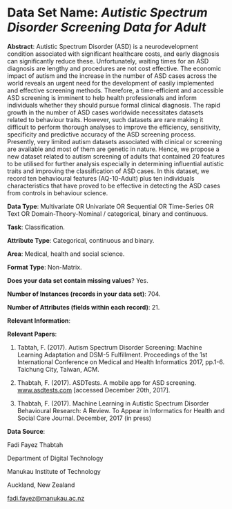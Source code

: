 # Data Set Name: *Autistic Spectrum Disorder Screening Data for Adult*  

**Abstract**: Autistic Spectrum Disorder (ASD) is a neurodevelopment  condition associated with significant healthcare costs, and early diagnosis can significantly reduce these. Unfortunately, waiting times for an ASD diagnosis are lengthy and procedures are not cost effective. The economic impact of autism and the increase in the number of ASD cases across the world reveals an urgent need for the development of easily implemented and effective screening methods. Therefore, a time-efficient and accessible ASD screening is imminent to help health professionals and inform individuals whether they should pursue formal clinical diagnosis.  The rapid growth in the number of ASD cases worldwide necessitates datasets related to behaviour traits. However, such datasets are rare making it difficult to perform thorough analyses to improve the efficiency, sensitivity, specificity and predictive accuracy of the ASD screening process. Presently, very limited autism datasets associated with clinical or screening are available and most of them are genetic in nature. Hence, we propose a new dataset related to autism screening of adults that contained 20 features to be utilised for further analysis especially in determining influential autistic traits and improving the classification of ASD cases. In this dataset, we record ten behavioural features (AQ-10-Adult) plus ten individuals characteristics that have proved to be effective in detecting the ASD cases from controls in behaviour science. 

**Data Type**: Multivariate OR Univariate OR Sequential OR Time-Series OR Text OR Domain-Theory-Nominal / categorical, binary and continuous. 

**Task**: Classification.

**Attribute Type**: Categorical, continuous and binary.

**Area**: Medical, health and social science.

**Format Type**: Non-Matrix.

**Does your data set contain missing values**? Yes.

**Number of Instances (records in your data set)**: 704.

**Number of Attributes (fields within each record)**: 21.

**Relevant Information**: 

**Relevant Papers**:  
1) Tabtah, F. (2017). Autism Spectrum Disorder Screening: Machine Learning Adaptation and DSM-5 Fulfillment. Proceedings of the 1st International Conference on Medical and Health Informatics 2017, pp.1-6. Taichung City, Taiwan, ACM.

2) Thabtah, F. (2017). ASDTests. A mobile app for ASD screening. www.asdtests.com [accessed December  20th, 2017].

3) Thabtah, F. (2017). Machine Learning in Autistic Spectrum Disorder Behavioural Research: A Review. To Appear in Informatics for Health and Social Care Journal. December, 2017 (in press)

**Data Source**:

Fadi Fayez Thabtah<p>
Department of Digital Technology<p>
Manukau Institute of Technology<p>
Auckland, New Zealand<p>
fadi.fayez@manukau.ac.nz

